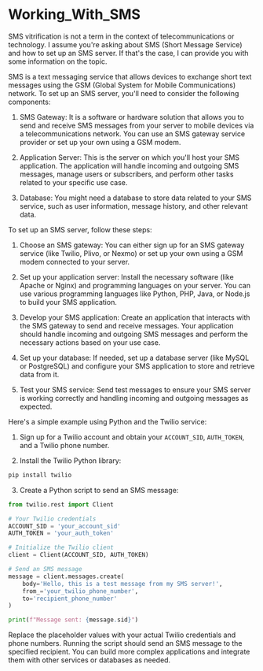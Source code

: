 # Working_With_SMS


SMS vitrification is not a term in the context of telecommunications or technology. I assume you're asking about SMS (Short Message Service) and how to set up an SMS server. If that's the case, I can provide you with some information on the topic. 

SMS is a text messaging service that allows devices to exchange short text messages using the GSM (Global System for Mobile Communications) network. To set up an SMS server, you'll need to consider the following components:

1. SMS Gateway: It is a software or hardware solution that allows you to send and receive SMS messages from your server to mobile devices via a telecommunications network. You can use an SMS gateway service provider or set up your own using a GSM modem.

2. Application Server: This is the server on which you'll host your SMS application. The application will handle incoming and outgoing SMS messages, manage users or subscribers, and perform other tasks related to your specific use case.

3. Database: You might need a database to store data related to your SMS service, such as user information, message history, and other relevant data.

To set up an SMS server, follow these steps:

1. Choose an SMS gateway: You can either sign up for an SMS gateway service (like Twilio, Plivo, or Nexmo) or set up your own using a GSM modem connected to your server.

2. Set up your application server: Install the necessary software (like Apache or Nginx) and programming languages on your server. You can use various programming languages like Python, PHP, Java, or Node.js to build your SMS application.

3. Develop your SMS application: Create an application that interacts with the SMS gateway to send and receive messages. Your application should handle incoming and outgoing SMS messages and perform the necessary actions based on your use case.

4. Set up your database: If needed, set up a database server (like MySQL or PostgreSQL) and configure your SMS application to store and retrieve data from it.

5. Test your SMS service: Send test messages to ensure your SMS server is working correctly and handling incoming and outgoing messages as expected.

Here's a simple example using Python and the Twilio service:

1. Sign up for a Twilio account and obtain your `ACCOUNT_SID`, `AUTH_TOKEN`, and a Twilio phone number.

2. Install the Twilio Python library:

```bash
pip install twilio
```

3. Create a Python script to send an SMS message:

```python
from twilio.rest import Client

# Your Twilio credentials
ACCOUNT_SID = 'your_account_sid'
AUTH_TOKEN = 'your_auth_token'

# Initialize the Twilio client
client = Client(ACCOUNT_SID, AUTH_TOKEN)

# Send an SMS message
message = client.messages.create(
    body='Hello, this is a test message from my SMS server!',
    from_='your_twilio_phone_number',
    to='recipient_phone_number'
)

print(f"Message sent: {message.sid}")
```

Replace the placeholder values with your actual Twilio credentials and phone numbers. Running the script should send an SMS message to the specified recipient. You can build more complex applications and integrate them with other services or databases as needed.

